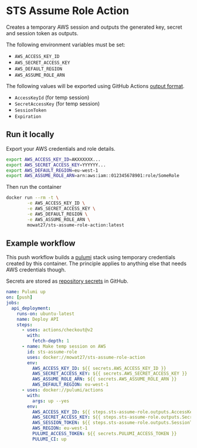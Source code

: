 # STS Assume Role Action

Creates a temporary AWS session and outputs the generated key, secret and 
session token as outputs.

The following environment variables must be set:

- `AWS_ACCESS_KEY_ID`
- `AWS_SECRET_ACCESS_KEY`
- `AWS_DEFAULT_REGION`
- `AWS_ASSUME_ROLE_ARN`

The following values will be exported using GitHub Actions [output format](https://help.github.com/en/actions/reference/workflow-commands-for-github-actions#setting-an-output-parameter).

- `AccessKeyId` (for temp session)
- `SecretAccessKey` (for temp session)
- `SessionToken`
- `Expiration`

## Run it locally

Export your AWS credentials and role details.

```sh
export AWS_ACCESS_KEY_ID=AKXXXXXX...
export AWS_SECRET_ACCESS_KEY=YYYYYY...
export AWS_DEFAULT_REGION=eu-west-1
export AWS_ASSUME_ROLE_ARN=arn:aws:iam::012345678901:role/SomeRole
```

Then run the container

```sh
docker run --rm -t \
		-e AWS_ACCESS_KEY_ID \
		-e AWS_SECRET_ACCESS_KEY \
		-e AWS_DEFAULT_REGION \
		-e AWS_ASSUME_ROLE_ARN \
		mowat27/sts-assume-role-action:latest
```

## Example workflow

This push workflow builds a [pulumi](https://pulumi.com) stack using temporary credentials created by this container.  The principle applies to anything else that needs AWS credentials though.

Secrets are stored as [repository secrets](https://help.github.com/en/actions/configuring-and-managing-workflows/creating-and-storing-encrypted-secrets) in GitHub.

```yaml
name: Pulumi up
on: [push]
jobs:
  api_deployment:
    runs-on: ubuntu-latest
    name: Deploy API
    steps:
      - uses: actions/checkout@v2
        with:
          fetch-depth: 1
      - name: Make temp session on AWS
        id: sts-assume-role
        uses: docker://mowat27/sts-assume-role-action
        env:
          AWS_ACCESS_KEY_ID: ${{ secrets.AWS_ACCESS_KEY_ID }}
          AWS_SECRET_ACCESS_KEY: ${{ secrets.AWS_SECRET_ACCESS_KEY }}
          AWS_ASSUME_ROLE_ARN: ${{ secrets.AWS_ASSUME_ROLE_ARN }}
          AWS_DEFAULT_REGION: eu-west-1
      - uses: docker://pulumi/actions
        with:
          args: up --yes
        env:
          AWS_ACCESS_KEY_ID: ${{ steps.sts-assume-role.outputs.AccessKeyId }}
          AWS_SECRET_ACCESS_KEY: ${{ steps.sts-assume-role.outputs.SecretAccessKey }}
          AWS_SESSION_TOKEN: ${{ steps.sts-assume-role.outputs.SessionToken }}
          AWS_REGION: eu-west-1
          PULUMI_ACCESS_TOKEN: ${{ secrets.PULUMI_ACCESS_TOKEN }}
          PULUMI_CI: up
```